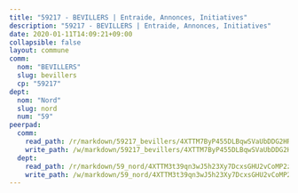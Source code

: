 ```yaml
---
title: "59217 - BEVILLERS | Entraide, Annonces, Initiatives"
description: "59217 - BEVILLERS | Entraide, Annonces, Initiatives"
date: 2020-01-11T14:09:21+09:00
collapsible: false
layout: commune
comm:
  nom: "BEVILLERS"
  slug: bevillers
  cp: "59217"
dept:
  nom: "Nord"
  slug: nord
  num: "59"
peerpad:
  comm:
    read_path: /r/markdown/59217_bevillers/4XTTM7ByP455DLBqwSVaUbDDG2HR2iFuVymZM9ovLhZjtA3Gs
    write_path: /w/markdown/59217_bevillers/4XTTM7ByP455DLBqwSVaUbDDG2HR2iFuVymZM9ovLhZjtA3Gs-K3TgTt39mTFLn9wq8qgtah185pTEiXgXpa9zUdPmZxRAg7XLsvJGvDsdRiqYRNAn27NCVCHmZJ4VPcaE6ANi4GxYhnuYopBSZsHdxWhEBHa1bge7ZgWeyKgMAhShSb3Hg5nhckAB
  dept:
    read_path: /r/markdown/59_nord/4XTTM3t39qn3wJ5h23Xy7DcxsGHU2vCoMP2z3iS4TUn3TrtdJ
    write_path: /w/markdown/59_nord/4XTTM3t39qn3wJ5h23Xy7DcxsGHU2vCoMP2z3iS4TUn3TrtdJ-K3TgTuZGkuZqXfr6fpmH7pGsMT6ndvZQMyRDze5QBt7XScLWHoBi246kLoDKpTH2Yo4f3AFSSJqGc2ozvNww7qPLqsDjpvahxCbQ6F5znbfjp6kVgaDcTYc9LyhwSfYuCevnvZUQ
---
```


